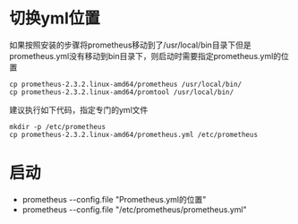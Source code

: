 # 切换yml位置
如果按照安装的步骤将prometheus移动到了/usr/local/bin目录下但是prometheus.yml没有移动到bin目录下，则启动时需要指定prometheus.yml的位置
```shell
cp prometheus-2.3.2.linux-amd64/prometheus /usr/local/bin/
cp prometheus-2.3.2.linux-amd64/promtool /usr/local/bin/
```
建议执行如下代码，指定专门的yml文件
```shell
mkdir -p /etc/prometheus
cp prometheus-2.3.2.linux-amd64/prometheus.yml /etc/prometheus
```

# 启动
* prometheus --config.file "Prometheus.yml的位置"
* prometheus --config.file "/etc/prometheus/prometheus.yml"

